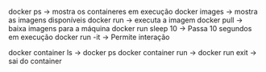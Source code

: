 docker ps              -> mostra os containeres em execução
docker images          -> mostra as imagens disponíveis
docker run             -> executa a imagem
docker pull            -> baixa imagens para a máquina
docker run sleep 10    -> Passa 10 segundos em execução
docker run -it         -> Permite interação

docker container ls    -> docker ps
docker container run   -> docker run
exit                   -> sai do container